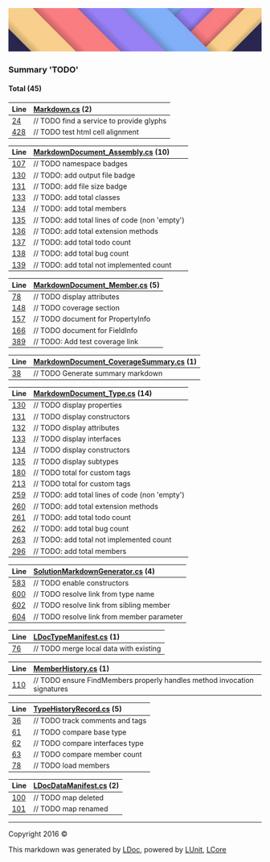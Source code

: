 ![](LDoc/Content/LDoc-banner-small.png "")

### Summary 'TODO'

#### Total (45)

Line | [Markdown.cs](LDoc/Markdown/Generators/Markdown.cs) (2)
:---  | :--- 
[24](LDoc/Markdown/Generators/Markdown.cs#L24) |         // TODO find a service to provide glyphs
[428](LDoc/Markdown/Generators/Markdown.cs#L428) |                             // TODO test html cell alignment


Line | [MarkdownDocument_Assembly.cs](LDoc/Markdown/Generators/MarkdownDocument_Assembly.cs) (10)
:---  | :--- 
[107](LDoc/Markdown/Generators/MarkdownDocument_Assembly.cs#L107) |                     // TODO namespace badges
[130](LDoc/Markdown/Generators/MarkdownDocument_Assembly.cs#L130) |             // TODO: add output file badge
[131](LDoc/Markdown/Generators/MarkdownDocument_Assembly.cs#L131) |             // TODO: add file size badge
[133](LDoc/Markdown/Generators/MarkdownDocument_Assembly.cs#L133) |             // TODO: add total classes
[134](LDoc/Markdown/Generators/MarkdownDocument_Assembly.cs#L134) |             // TODO: add total members
[135](LDoc/Markdown/Generators/MarkdownDocument_Assembly.cs#L135) |             // TODO: add total lines of code (non 'empty')
[136](LDoc/Markdown/Generators/MarkdownDocument_Assembly.cs#L136) |             // TODO: add total extension methods
[137](LDoc/Markdown/Generators/MarkdownDocument_Assembly.cs#L137) |             // TODO: add total todo count
[138](LDoc/Markdown/Generators/MarkdownDocument_Assembly.cs#L138) |             // TODO: add total bug count
[139](LDoc/Markdown/Generators/MarkdownDocument_Assembly.cs#L139) |             // TODO: add total not implemented count


Line | [MarkdownDocument_Member.cs](LDoc/Markdown/Generators/MarkdownDocument_Member.cs) (5)
:---  | :--- 
[78](LDoc/Markdown/Generators/MarkdownDocument_Member.cs#L78) |             // TODO display attributes
[148](LDoc/Markdown/Generators/MarkdownDocument_Member.cs#L148) |                 // TODO coverage section
[157](LDoc/Markdown/Generators/MarkdownDocument_Member.cs#L157) |                 // TODO document for PropertyInfo
[166](LDoc/Markdown/Generators/MarkdownDocument_Member.cs#L166) |                 // TODO document for FieldInfo
[389](LDoc/Markdown/Generators/MarkdownDocument_Member.cs#L389) |                 // TODO: Add test coverage link


Line | [MarkdownDocument_CoverageSummary.cs](LDoc/Markdown/Generators/MarkdownDocument_CoverageSummary.cs) (1)
:---  | :--- 
[38](LDoc/Markdown/Generators/MarkdownDocument_CoverageSummary.cs#L38) |             // TODO Generate summary markdown


Line | [MarkdownDocument_Type.cs](LDoc/Markdown/Generators/MarkdownDocument_Type.cs) (14)
:---  | :--- 
[130](LDoc/Markdown/Generators/MarkdownDocument_Type.cs#L130) |             // TODO display properties 
[131](LDoc/Markdown/Generators/MarkdownDocument_Type.cs#L131) |             // TODO display constructors 
[132](LDoc/Markdown/Generators/MarkdownDocument_Type.cs#L132) |             // TODO display attributes
[133](LDoc/Markdown/Generators/MarkdownDocument_Type.cs#L133) |             // TODO display interfaces 
[134](LDoc/Markdown/Generators/MarkdownDocument_Type.cs#L134) |             // TODO display constructors
[135](LDoc/Markdown/Generators/MarkdownDocument_Type.cs#L135) |             // TODO display subtypes
[180](LDoc/Markdown/Generators/MarkdownDocument_Type.cs#L180) |                             // TODO total for custom tags
[213](LDoc/Markdown/Generators/MarkdownDocument_Type.cs#L213) |                             // TODO total for custom tags
[259](LDoc/Markdown/Generators/MarkdownDocument_Type.cs#L259) |                 // TODO: add total lines of code (non 'empty')
[260](LDoc/Markdown/Generators/MarkdownDocument_Type.cs#L260) |                 // TODO: add total extension methods
[261](LDoc/Markdown/Generators/MarkdownDocument_Type.cs#L261) |                 // TODO: add total todo count
[262](LDoc/Markdown/Generators/MarkdownDocument_Type.cs#L262) |                 // TODO: add total bug count
[263](LDoc/Markdown/Generators/MarkdownDocument_Type.cs#L263) |                 // TODO: add total not implemented count
[296](LDoc/Markdown/Generators/MarkdownDocument_Type.cs#L296) |             // TODO: add total members


Line | [SolutionMarkdownGenerator.cs](LDoc/Markdown/Generators/SolutionMarkdownGenerator.cs) (4)
:---  | :--- 
[583](LDoc/Markdown/Generators/SolutionMarkdownGenerator.cs#L583) |             // TODO enable constructors
[600](LDoc/Markdown/Generators/SolutionMarkdownGenerator.cs#L600) |             // TODO resolve link from type name
[602](LDoc/Markdown/Generators/SolutionMarkdownGenerator.cs#L602) |             // TODO resolve link from sibling member
[604](LDoc/Markdown/Generators/SolutionMarkdownGenerator.cs#L604) |             // TODO resolve link from member parameter


Line | [LDocTypeManifest.cs](LDoc/Markdown/Manifest/LDocTypeManifest.cs) (1)
:---  | :--- 
[76](LDoc/Markdown/Manifest/LDocTypeManifest.cs#L76) |             // TODO merge local data with existing


Line | [MemberHistory.cs](LDoc/Markdown/Manifest/MemberHistory.cs) (1)
:---  | :--- 
[110](LDoc/Markdown/Manifest/MemberHistory.cs#L110) |             // TODO ensure FindMembers properly handles method invocation signatures


Line | [TypeHistoryRecord.cs](LDoc/Markdown/Manifest/TypeHistoryRecord.cs) (5)
:---  | :--- 
[36](LDoc/Markdown/Manifest/TypeHistoryRecord.cs#L36) |         // TODO track comments and tags
[61](LDoc/Markdown/Manifest/TypeHistoryRecord.cs#L61) |                 // TODO compare base type
[62](LDoc/Markdown/Manifest/TypeHistoryRecord.cs#L62) |                 // TODO compare interfaces type
[63](LDoc/Markdown/Manifest/TypeHistoryRecord.cs#L63) |                 // TODO compare member count
[78](LDoc/Markdown/Manifest/TypeHistoryRecord.cs#L78) |             // TODO load members


Line | [LDocDataManifest.cs](LDoc/Markdown/Manifest/LDocDataManifest.cs) (2)
:---  | :--- 
[100](LDoc/Markdown/Manifest/LDocDataManifest.cs#L100) |             // TODO map deleted
[101](LDoc/Markdown/Manifest/LDocDataManifest.cs#L101) |             // TODO map renamed




---

Copyright 2016 &copy; [](README.md) [](TableOfContents.md)

This markdown was generated by [LDoc](https://github.com/CodeSingularity/LDoc), powered by [LUnit](https://github.com/CodeSingularity/LUnit), [LCore](https://github.com/CodeSingularity/LCore)
